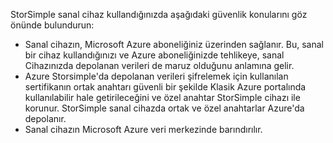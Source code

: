 <!--v-sharos 10/13/2105 virtual device security-->

StorSimple sanal cihaz kullandığınızda aşağıdaki güvenlik konularını göz önünde bulundurun:

* Sanal cihazın, Microsoft Azure aboneliğiniz üzerinden sağlanır. Bu, sanal bir cihaz kullandığınızı ve Azure aboneliğinizde tehlikeye, sanal Cihazınızda depolanan verileri de maruz olduğunu anlamına gelir.
* Azure Storsimple'da depolanan verileri şifrelemek için kullanılan sertifikanın ortak anahtarı güvenli bir şekilde Klasik Azure portalında kullanılabilir hale getirileceğini ve özel anahtar StorSimple cihazı ile korunur. StorSimple sanal cihazda ortak ve özel anahtarlar Azure'da depolanır.
* Sanal cihazın Microsoft Azure veri merkezinde barındırılır.

